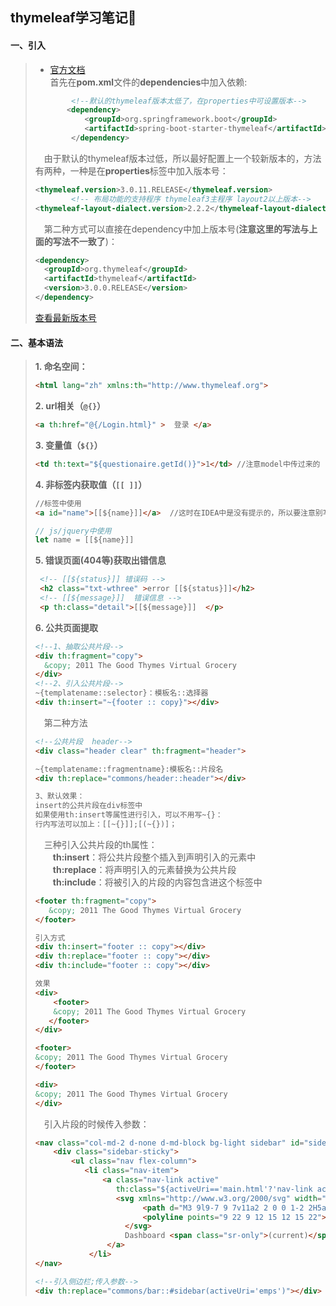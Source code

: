 ## thymeleaf学习笔记:maple_leaf:  
#### 一、引入  
> * [官方文档](https://www.thymeleaf.org/doc/tutorials/3.0/usingthymeleaf.html)  
> 首先在**pom.xml**文件的**dependencies**中加入依赖:  
> ```xml
>         <!--默认的thymeleaf版本太低了，在properties中可设置版本-->
>        <dependency>
>            <groupId>org.springframework.boot</groupId>
>            <artifactId>spring-boot-starter-thymeleaf</artifactId>
>         </dependency>
> ```
> &emsp;由于默认的thymeleaf版本过低，所以最好配置上一个较新版本的，方法有两种，一种是在**properties**标签中加入版本号：
> ```xml
> <thymeleaf.version>3.0.11.RELEASE</thymeleaf.version>
>         <!-- 布局功能的支持程序 thymeleaf3主程序 layout2以上版本-->
> <thymeleaf-layout-dialect.version>2.2.2</thymeleaf-layout-dialect.version>
> ```
> &emsp;第二种方式可以直接在dependency中加上版本号(**注意这里的写法与上面的写法不一致了**)：  
> ```xml
> <dependency>
>   <groupId>org.thymeleaf</groupId>
>   <artifactId>thymeleaf</artifactId>
>   <version>3.0.0.RELEASE</version>
> </dependency>
> ```
> [查看最新版本号](https://github.com/thymeleaf/thymeleaf/releases)
#### 二、基本语法   
>  **1. 命名空间：**
>  ```html
>  <html lang="zh" xmlns:th="http://www.thymeleaf.org">
> ```  
> **2. url相关（`@{}`）**
> ```html
> <a th:href="@{/Login.html}" >  登录 </a>
> ```
> **3. 变量值（`${}`）**
> ```html
> <td th:text="${questionaire.getId()}">1</td> //注意model中传过来的
> ```
> **4. 非标签内获取值（`[[ ]]`）**
>```html
> //标签中使用
> <a id="name">[[${name}]]</a>  //这时在IDEA中是没有提示的，所以要注意别写错了  
> ```
> ```javascript
> // js/jquery中使用
> let name = [[${name}]]
> ```  
> **5. 错误页面(404等)获取出错信息**  
> ```html
>  <!-- [[${status}]] 错误码 -->
>  <h2 class="txt-wthree" >error [[${status}]]</h2>  
>  <!-- [[${message}]]  错误信息 -->
>  <p th:class="detail">[[${message}]]  </p>
> ```
> **6. 公共页面提取**  
> ```html
> <!--1、抽取公共片段-->
> <div th:fragment="copy">
>   &copy; 2011 The Good Thymes Virtual Grocery
> </div>
> <!--2、引入公共片段-->  
> ~{templatename::selector}：模板名::选择器
> <div th:insert="~{footer :: copy}"></div>
> 
> ```
> &emsp;第二种方法
> ```html
> <!--公共片段  header-->
> <div class="header clear" th:fragment="header">
> 
> ~{templatename::fragmentname}:模板名::片段名
> <div th:replace="commons/header::header"></div>
> 
> 3、默认效果：
> insert的公共片段在div标签中
> 如果使用th:insert等属性进行引入，可以不用写~{}：
> 行内写法可以加上：[[~{}]];[(~{})]；
> ```
> &emsp;三种引入公共片段的th属性：  
> &emsp;&emsp;**th:insert**：将公共片段整个插入到声明引入的元素中  
> &emsp;&emsp;**th:replace**：将声明引入的元素替换为公共片段  
> &emsp;&emsp;**th:include**：将被引入的片段的内容包含进这个标签中    
> ```html
> <footer th:fragment="copy">
>    &copy; 2011 The Good Thymes Virtual Grocery
> </footer>
> 
> 引入方式  
> <div th:insert="footer :: copy"></div>  
> <div th:replace="footer :: copy"></div>  
> <div th:include="footer :: copy"></div>  
> 
> 效果
> <div>
>     <footer>
>     &copy; 2011 The Good Thymes Virtual Grocery
>    </footer>
> </div>
> 
> <footer>
> &copy; 2011 The Good Thymes Virtual Grocery
> </footer>
> 
> <div>
> &copy; 2011 The Good Thymes Virtual Grocery
> </div>
> ```
> &emsp;引入片段的时候传入参数：
> ```html
> <nav class="col-md-2 d-none d-md-block bg-light sidebar" id="sidebar">
>     <div class="sidebar-sticky">
>         <ul class="nav flex-column">
>            <li class="nav-item">
>                <a class="nav-link active"
>                   th:class="${activeUri=='main.html'?'nav-link active':'nav-link'}"href="#" th:href="@{/main.html}">
>                   <svg xmlns="http://www.w3.org/2000/svg" width="24" height="24" viewBox="0 0 24 24" fill="none" stroke="currentColor" stroke-width="2" stroke-linecap="round" stroke-linejoin="round" class="feather feather-home">
>                         <path d="M3 9l9-7 9 7v11a2 2 0 0 1-2 2H5a2 2 0 0 1-2-2z">> </path>
>                         <polyline points="9 22 9 12 15 12 15 22"></polyline>
>                     </svg>
>                     Dashboard <span class="sr-only">(current)</span>
>                 </a>
>             </li>
> </nav>
> 
> <!--引入侧边栏;传入参数-->
> <div th:replace="commons/bar::#sidebar(activeUri='emps')"></div>
> ```
